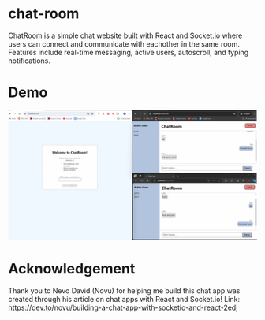 # chat-room
ChatRoom is a simple chat website built with React and Socket.io where users can connect and communicate with eachother in the same room. 
Features include real-time messaging, active users, autoscroll, and typing notifications.

# Demo
![chat-demo.gif](https://github.com/tiffany5227/chat-room/blob/main/GIFs/chat-demo.gif)

# Acknowledgement
Thank you to Nevo David (Novu) for helping me build this chat app was created through his article on chat apps with React and Socket.io!
Link: https://dev.to/novu/building-a-chat-app-with-socketio-and-react-2edj
